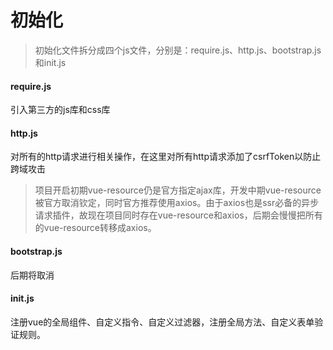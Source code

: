 # 初始化

> 初始化文件拆分成四个js文件，分别是：require.js、http.js、bootstrap.js和init.js

#### require.js

引入第三方的js库和css库

#### http.js

对所有的http请求进行相关操作，在这里对所有http请求添加了csrfToken以防止跨域攻击

> 项目开启初期vue-resource仍是官方指定ajax库，开发中期vue-resource被官方取消钦定，同时官方推荐使用axios。由于axios也是ssr必备的异步请求插件，故现在项目同时存在vue-resource和axios，后期会慢慢把所有的vue-resource转移成axios。

#### bootstrap.js

后期将取消

#### init.js

注册vue的全局组件、自定义指令、自定义过滤器，注册全局方法、自定义表单验证规则。

